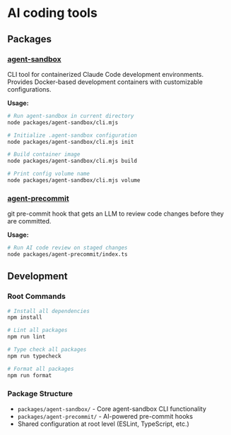 # AI coding tools

## Packages

### [agent-sandbox](./packages/agent-sandbox/)

CLI tool for containerized Claude Code development environments. Provides Docker-based development containers with customizable configurations.

**Usage:**

```bash
# Run agent-sandbox in current directory
node packages/agent-sandbox/cli.mjs

# Initialize .agent-sandbox configuration
node packages/agent-sandbox/cli.mjs init

# Build container image
node packages/agent-sandbox/cli.mjs build

# Print config volume name
node packages/agent-sandbox/cli.mjs volume
```

### [agent-precommit](./packages/agent-precommit/)

git pre-commit hook that gets an LLM to review code changes before they are committed.

**Usage:**

```bash
# Run AI code review on staged changes
node packages/agent-precommit/index.ts
```

## Development

### Root Commands

```bash
# Install all dependencies
npm install

# Lint all packages
npm run lint

# Type check all packages
npm run typecheck

# Format all packages
npm run format
```

### Package Structure

- `packages/agent-sandbox/` - Core agent-sandbox CLI functionality
- `packages/agent-precommit/` - AI-powered pre-commit hooks
- Shared configuration at root level (ESLint, TypeScript, etc.)
